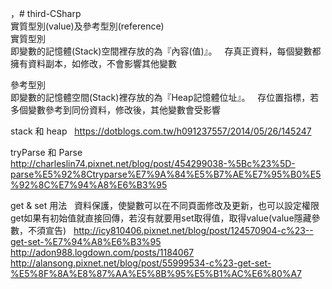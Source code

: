 ，# third-CSharp  
 實質型別(value)及參考型別(reference)  
 實質型別  
 即變數的記憶體(Stack)空間裡存放的為『內容(值)』。  
 存真正資料，每個變數都擁有資料副本，如修改，不會影響其他變數  
 
 參考型別  
 即變數的記憶體空間(Stack)裡存放的為『Heap記憶體位址』。  
 存位置指標，若多個變數參考到同份資料，修改後，其他變數會受影響  
 
 stack 和 heap  
 https://dotblogs.com.tw/h091237557/2014/05/26/145247  
  
 tryParse 和 Parse  
 http://charleslin74.pixnet.net/blog/post/454299038-%5Bc%23%5D-parse%E5%92%8Ctryparse%E7%9A%84%E5%B7%AE%E7%95%B0%E5%92%8C%E7%94%A8%E6%B3%95   
 
 get & set 用法    
 資料保護，使變數可以在不同頁面修改及更新，也可以設定權限  
 get如果有初始值就直接回傳，若沒有就要用set取得值，取得value(value隱藏參數，不須宣告)   
 http://icy810406.pixnet.net/blog/post/124570904-c%23--get-set-%E7%94%A8%E6%B3%95  
 http://adon988.logdown.com/posts/1184067  
 http://alansong.pixnet.net/blog/post/55999534-c%23-get-set-%E5%8F%8A%E8%87%AA%E5%8B%95%E5%B1%AC%E6%80%A7  
 
 

